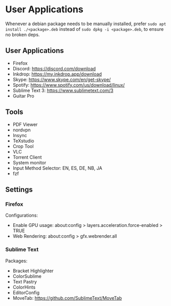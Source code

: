 # User Applications

Whenever a debian package needs to be manually installed, prefer `sudo apt install ./<package>.deb` instead of `sudo dpkg -i <package>.deb`, to ensure no broken deps.

## User Applications

- Firefox
- Discord: https://discord.com/download
- Inkdrop: https://my.inkdrop.app/download
- Skype: https://www.skype.com/en/get-skype/
- Spotify: https://www.spotify.com/us/download/linux/
- Sublime Text 3: https://www.sublimetext.com/3
- Guitar Pro

## Tools

- PDF Viewer
- nordvpn
- Insync
- TeXstudio
- Crop Tool
- VLC
- Torrent Client
- System monitor
- Input Method Selector: EN, ES, DE, NB, JA
- fzf

## Settings

### Firefox

Configurations:
- Enable GPU usage: about:config > layers.acceleration.force-enabled > TRUE
- Web Rendering: about:config > gfx.webrender.all

### Sublime Text

Packages:
- Bracket Highlighter
- ColorSublime
- Text Pastry
- ColorHints
- EditorConfig
- MoveTab: https://github.com/SublimeText/MoveTab
